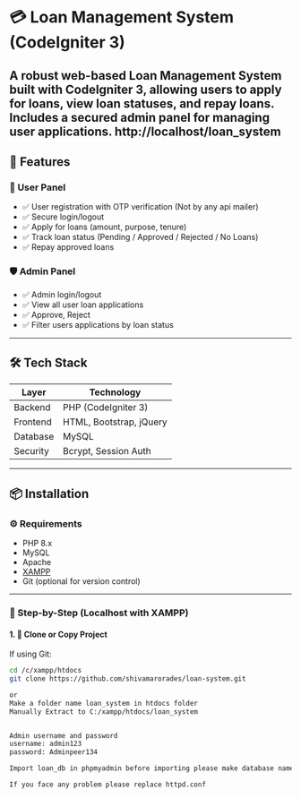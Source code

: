 # 💳 Loan Management System (CodeIgniter 3)

A robust web-based Loan Management System built with **CodeIgniter 3**, allowing users to apply for loans, view loan statuses, and repay loans. Includes a secured admin panel for managing user applications.
http://localhost/loan_system
---

## 🚀 Features

### 👤 User Panel
- ✅ User registration with OTP verification (Not by any api mailer)
- ✅ Secure login/logout 
- ✅ Apply for loans (amount, purpose, tenure)
- ✅ Track loan status (Pending / Approved / Rejected / No Loans)
- ✅ Repay approved loans

### 🛡 Admin Panel
- ✅ Admin login/logout
- ✅ View all user loan applications
- ✅ Approve, Reject
- ✅ Filter users applications by loan status

---

## 🛠 Tech Stack

| Layer     | Technology         |
|-----------|--------------------|
| Backend   | PHP (CodeIgniter 3)|
| Frontend  | HTML, Bootstrap, jQuery |
| Database  | MySQL              |
| Security  | Bcrypt, Session Auth |

---

## 📦 Installation

### ⚙️ Requirements

- PHP 8.x
- MySQL 
- Apache
- [XAMPP](https://www.apachefriends.org/)
- Git (optional for version control)

---

### 🧪 Step-by-Step (Localhost with XAMPP)

#### 1. 📁 Clone or Copy Project

If using Git:

```bash
cd /c/xampp/htdocs
git clone https://github.com/shivamarorades/loan-system.git

or
Make a folder name loan_system in htdocs folder
Manually Extract to C:/xampp/htdocs/loan_system


Admin username and password
username: admin123
password: Adminpeer134

Import loan_db in phpmyadmin before importing please make database name : loan_db

If you face any problem please replace httpd.conf


